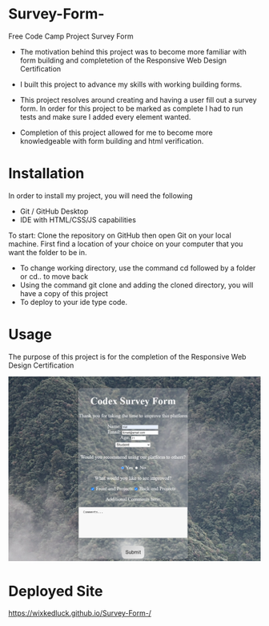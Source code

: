 # Survey-Form-
Free Code Camp Project Survey Form
  

- The motivation behind this project was to become more familiar with form building and completetion of the Responsive Web Design Certification 
 
- I built this project to advance my skills with working building forms.

- This project resolves around creating and having a user fill out a survey form. In order for this project to be marked as complete I had to run tests and make sure I added every element wanted.   

- Completion of this project allowed for me to become more knowledgeable with form building and html verification. 

# Installation
In order to install my project, you will need the following

- Git / GitHub Desktop
- IDE with HTML/CSS/JS capabilities 

To start: 
Clone the repository on GitHub then open Git on your local machine. First find a location of your choice on your computer that you want the folder to be in.
- To change working directory, use the command cd followed by a folder or cd.. to move back  
- Using the command git clone and adding the cloned directory, you will have a copy of this project
- To deploy to your ide type code. 

# Usage 
The purpose of this project is for the completion of the Responsive Web Design Certification  



![FCC-Form](./images/Form.PNG)
# Deployed Site 
https://wixkedluck.github.io/Survey-Form-/
